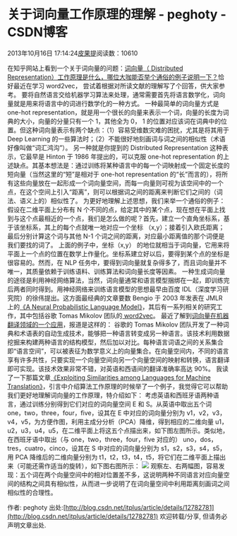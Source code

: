 
# 关于词向量工作原理的理解 - peghoty - CSDN博客


2013年10月16日 17:14:24[皮果提](https://me.csdn.net/peghoty)阅读数：10610



在知乎网站上看到一个关于词向量的问题：[词向量（ Distributed Representation）工作原理是什么，哪位大咖能否举个通俗的例子说明一下？](http://www.zhihu.com/question/21714667/answer/19433618)恰好最近在学习 word2vec， 尝试着根据对所读文献的理解写了个回答，供大家参考。
要将自然语言交给机器学习算法来处理，通常需要首先将语言数学化，词向量就是用来将语言中的词进行数学化的一种方式。
一种最简单的词向量方式是 one-hot representation，就是用一个很长的向量来表示一个词，向量的长度为词典的大小，向量的分量只有一个 1，其他全为 0， 1 的位置对应该词在词典中的位置。但这种词向量表示有两个缺点：（1）容易受维数灾难的困扰，尤其是将其用于 Deep Learning 的一些算法时；（2）不能很好地刻画词与词之间的相似性（术语好像叫做“词汇鸿沟”）。
另一种就是你提到的 Distributed Representation 这种表示，它最早是 Hinton 于 1986 年提出的，可以克服 one-hot representation 的上述缺点。其基本想法是：通过训练将某种语言中的每一个词映射成一个固定长度的短向量（当然这里的“短”是相对于 one-hot representation 的“长”而言的），将所有这些向量放在一起形成一个词向量空间，而每一向量则可视为该空间中的一个点，在这个空间上引入“距离”，则可以根据词之间的距离来判断它们之间的（词法、语义上的）相似性了。
为更好地理解上述思想，我们来举一个通俗的例子：假设在二维平面上分布有 N 个不同的点，给定其中的某个点，现在想在平面上找到与这个点最相近的一个点，我们是怎么做的呢？首先，建立一个直角坐标系，基于该坐标系，其上的每个点就唯一地对应一个坐标 （x,y）；接着引入欧氏距离；最后分别计算这个词与其他 N-1 个词之间的距离，对应最小距离值的那个词便是我们要找的词了。
上面的例子中，坐标（x,y） 的地位就相当于词向量，它用来将平面上一个点的位置在数学上作量化。坐标系建立好以后，要得到某个点的坐标是很容易的。然而，在 NLP 任务中，要得到词向量就复杂得多了，而且词向量并不唯一，其质量依赖于训练语料、训练算法和词向量长度等因素。
一种生成词向量的途径是利用神经网络算法，当然，词向量通常和语言模型捆绑在一起，即训练完后两者同时得到。用神经网络来训练语言模型的思想最早由百度 IDL（深度学习研究院）的徐伟提出。这方面最经典的文章要数 Bengio 于 2003 年发表在 JMLR 上的[《A Neural
 Probabilistic Language Model》](http://machinelearning.wustl.edu/mlpapers/paper_files/BengioDVJ03.pdf)，其后有一系列相关的研究工作，其中包括谷歌 Tomas Mikolov 团队的[
word2vec](https://code.google.com/p/word2vec/)。
最近了解到[词向量在机器翻译领域的一个应用](http://www.looooker.com/archives/5621)，报道是这样的：
谷歌的 Tomas Mikolov 团队开发了一种词典和术语表的自动生成技术，能够把一种语言转变成另一种语言。该技术利用数据挖掘来构建两种语言的结构模型，然后加以对比。每种语言词语之间的关系集合即“语言空间”，可以被表征为数学意义上的向量集合。在向量空间内，不同的语言享有许多共性，只要实现一个向量空间向另一个向量空间的映射和转换，语言翻译即可实现。该技术效果非常不错，对英语和西语间的翻译准确率高达
 90%。
我读了一下那篇文章[《Exploiting Similarities among Languages for Machine Translation》](http://arxiv.org/pdf/1309.4168.pdf)，引言中介绍算法工作原理的时候举了一个例子，我觉得它可以帮助我们更好地理解词向量的工作原理，特介绍如下：
考虑英语和西班牙语两种语言，通过训练分别得到它们对应的词向量空间 E 和 S。从英语中取出五个词 one，two，three，four，five，设其在 E 中对应的词向量分别为 v1，v2，v3，v4，v5，为方便作图，利用主成分分析（PCA）降维，得到相应的二维向量 u1，u2，u3，u4，u5，在二维平面上将这五个点描出来，如下图左图所示。类似地，在西班牙语中取出（与 one，two，three，four，five 对应的） uno，dos，tres，cuatro，cinco，设其在 S
 中对应的词向量分别为 s1，s2，s3，s4，s5，用 PCA 降维后的二维向量分别为 t1，t2，t3，t4，t5，将它们在二维平面上描出来（可能还需作适当的旋转），如下图右图所示：
![](https://img-blog.csdn.net/20131016170423750)
观察左、右两幅图，容易发现：五个词在两个向量空间中的相对位置差不多，这说明两种不同语言对应向量空间的结构之间具有相似性，从而进一步说明了在词向量空间中利用距离刻画词之间相似性的合理性。


作者: peghoty
出处:[http://blog.csdn.net/itplus/article/details/12782781](http://blog.csdn.net/itplus/article/details/12782781)
欢迎转载/分享, 但请务必声明文章出处.


